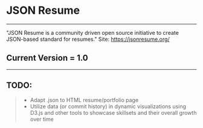 JSON Resume
===================
----------

"JSON Resume is a community driven open source initiative to create JSON-based standard for resumes." Site: https://jsonresume.org/

Current Version = 1.0
-------------
------------------

TODO:
-------------

> - Adapt .json to HTML resume/portfolio page
> - Utilize data (or commit history) in dynamic visualizations using D3.js and other tools to showcase skillsets and their overall growth over time